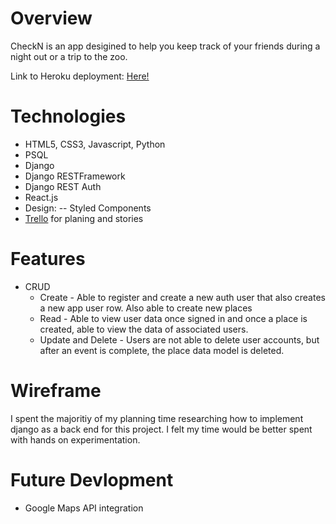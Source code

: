 Overview
============
CheckN is an app desigined to help you keep track of your friends during a night out or a trip to the zoo.  

Link to Heroku deployment: [Here!](https://fest-pack.herokuapp.com/)



Technologies
==============
- HTML5, CSS3, Javascript, Python
- PSQL
- Django
- Django RESTFramework
- Django REST Auth
- React.js
- Design: 
-- Styled Components
- [Trello](https://trello.com/b/jnEBVHj7/project-4) for planing and stories


Features
===========
* CRUD
    * Create - Able to register and create a new auth user that also creates a new app user row. Also able to create new places 
    * Read - Able to view user data once signed in and once a place is created, able to view the data of associated users. 
    * Update and Delete - Users are not able to delete user accounts, but after an event is complete, the place data model is deleted.




Wireframe
=============
I spent the majoritiy of my planning time researching how to implement django as a back end for this project. I felt my time would be better spent with hands on experimentation.

Future Devlopment
============
* Google Maps API integration 